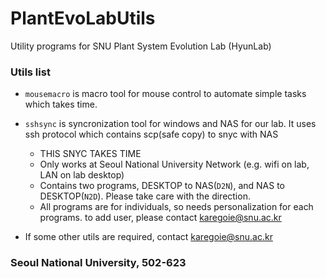 # PlantEvoLabUtils
Utility programs for SNU Plant System Evolution Lab (HyunLab)

### Utils list
* `mousemacro` is macro tool for mouse control to automate simple tasks which takes time. 
* `sshsync` is syncronization tool for windows and NAS for our lab. It uses ssh protocol which contains scp(safe copy) to snyc with NAS
  * THIS SNYC TAKES TIME
  * Only works at Seoul National University Network (e.g. wifi on lab, LAN on lab desktop)
  * Contains two programs, DESKTOP to NAS(`D2N`), and NAS to DESKTOP(`N2D`). Please take care with the direction. 
  * All programs are for individuals, so needs personalization for each programs. to add user, please contact karegoie@snu.ac.kr

* If some other utils are required, contact karegoie@snu.ac.kr





### Seoul National University, 502-623


